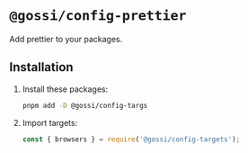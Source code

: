 # `@gossi/config-prettier`

Add prettier to your packages.

## Installation

1) Install these packages:

    ```sh
    pnpm add -D @gossi/config-targs
    ```

2) Import targets:

    ```js
    const { browsers } = require('@gossi/config-targets');
    ```
